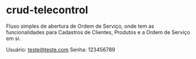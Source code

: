 # crud-telecontrol
Fluxo simples de abertura de Ordem de Serviço, onde tem as  funcionalidades para Cadastros de Clientes, Produtos e a Ordem de Serviço em si.

Usuário: teste@teste.com
Senha: 123456789
